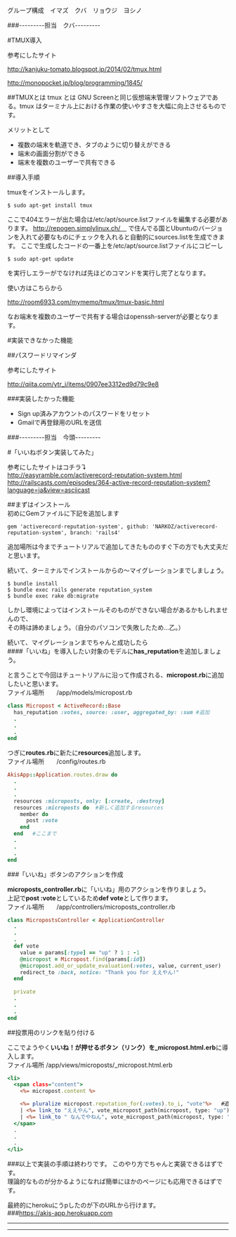 グループ構成　イマズ　クバ　リョウジ　ヨシノ

###---------担当　クバ---------

#TMUX導入

参考にしたサイト

http://kanjuku-tomato.blogspot.jp/2014/02/tmux.html

http://monopocket.jp/blog/programming/1845/

##TMUXとは
tmux とは GNU Screenと同じ仮想端末管理ソフトウェアである。tmux はターミナル上における作業の使いやすさを大幅に向上させるものです。

メリットとして
* 複数の端末を軌道でき、タブのように切り替えができる
* 端末の画面分割ができる
* 端末を複数のユーザーで共有できる


##導入手順

tmuxをインストールします。

`$ sudo apt-get install tmux`

ここで404エラーが出た場合は/etc/apt/source.listファイルを編集する必要があります。
http://repogen.simplylinux.ch/　
で住んでる国とUbuntuのバージョンを入れて必要なものにチェックを入れると自動的にsources.listを生成できます。
ここで生成したコードの一番上を/etc/apt/source.listファイルにコピーし

`$ sudo apt-get update`

を実行しエラーがでなければ先ほどのコマンドを実行し完了となります。

使い方はこちらから

http://room6933.com/mymemo/tmux/tmux-basic.html
<br />


なお端末を複数のユーザーで共有する場合はopenssh-serverが必要となります。


#実装できなかった機能

##パスワードリマインダ

参考にしたサイト

http://qiita.com/ytr_i/items/0907ee3312ed9d79c9e8

###実装したかった機能
* Sign up済みアカウントのパスワードをリセット
* Gmailで再登録用のURLを送信






###---------担当　今頭---------

#「いいねボタン実装してみた」

参考にしたサイトはコチラ↴  
http://easyramble.com/activerecord-reputation-system.html  
http://railscasts.com/episodes/364-active-record-reputation-system?language=ja&view=asciicast

##まずはインストール  
初めにGemファイルに下記を追加します

```Gemfile
gem 'activerecord-reputation-system', github: 'NARKOZ/activerecord-reputation-system', branch: 'rails4'
```

追加場所は今までチュートリアルで追加してきたもののすぐ下の方でも大丈夫だと思います。

続いて、ターミナルでインストールからの～マイグレーションまでしましょう。

```ターミナルで打つコマンド
$ bundle install  
$ bundle exec rails generate reputation_system  
$ bundle exec rake db:migrate
```

しかし環境によってはインストールそのものができない場合があるかもしれませんので、  
その時は諦めましょう。（自分のパソコンで失敗したため...乙。）

続いて、マイグレーションまでちゃんと成功したら  
####「いいね」を導入したい対象のモデルに**has_reputation**を追加しましょう。

と言うことで今回はチュートリアルに沿って作成される、**micropost.rb**に追加したいと思います。  
ファイル場所　　/app/models/micropost.rb
```micropost.rb
class Micropost < ActiveRecord::Base  
  has_reputation :votes, source: :user, aggregated_by: :sum #追加 
  .  
  .  
  . 
end
```

つぎに**routes.rb**に新たに**resources**追加します。  
ファイル場所　　/config/routes.rb
```/config/routes.rb
AkisApp::Application.routes.draw do
  .
  .
  .
  resources :microposts, only: [:create, :destroy]
  resources :microposts do  #新しく追加するresources
    member do
      post :vote
    end
  end   #ここまで
  .
  .
  .
end
```

###「いいね」ボタンのアクションを作成

**microposts_controller.rb**に「いいね」用のアクションを作りましょう。  
上記で**post :vote**としているため**def vote**として作ります。  
ファイル場所　　/app/controllers/microposts_controller.rb
```/app/controllers/microposts_controller.rb
class MicropostsController < ApplicationController
  .
  .
  .
  def vote
    value = params[:type] == "up" ? 1 : -1
    @micropost = Micropost.find(params[:id])
    @micropost.add_or_update_evaluation(:votes, value, current_user)
    redirect_to :back, notice: "Thank you for ええやん!"
  end
  
  private
  .
  .
  .
end
```

##投票用のリンクを貼り付ける

ここでようやく**いいね！**が押せるボタン（リンク）を**_micropost.html.erb**に導入します。  
ファイル場所   /app/views/microposts/_micropost.html.erb 
```/app/views/microposts/_micropost.html.erb 
<li>
  <span class="content">
  	<%= micropost.content %>

  	<%= pluralize micropost.reputation_for(:votes).to_i, "vote"%>   #追加
  	| <%= link_to "ええやん", vote_micropost_path(micropost, type: "up"), method: "post" %>   #追加
  	| <%= link_to " なんでやねん", vote_micropost_path(micropost, type: "down"), method: "post" %>    #追加
  </span>
  .
  .
  .
</li>
```

###以上で実装の手順は終わりです。
このやり方でちゃんと実装できるはずです。  
理論的なものが分かるようになれば簡単にほかのページにも応用できるはずです。

最終的にherokuにうpしたのが下のURLから行けます。  
###https://akis-app.herokuapp.com
<hr>
<hr>




